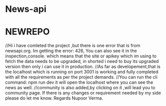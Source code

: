 ﻿# News-api
# NEWREPO
//Hi i have comleted the project ,but there is one error that is from newsapi.org.
Im getting the error: 426, You can also see it in the inspection,console.
which means that the site or apikey which im using to fetch the data needs to be upgraded,
in shorted i need to buy its upgraded version then only i can use it in production.
//As far as developement,that is the localhost which is running on port 3001 is working and fully completed with
all the requirements as per the project demands.
//You can run the cli command: npm run dev
it will open the localhost where you can see the news as well.
//community is also added,by clicking on it ,will lead you to community page.
If there is any changes or requirement needed by my side please do let me know.
Regards
Nupoor Verma.
